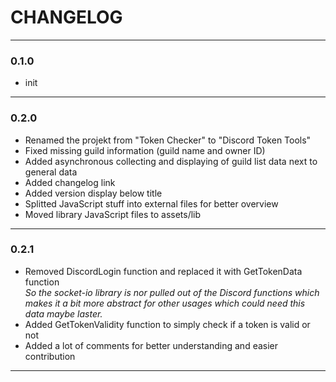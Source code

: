 # CHANGELOG

---

### 0.1.0

- init

---

### 0.2.0

- Renamed the projekt from "Token Checker" to "Discord Token Tools"
- Fixed missing guild information (guild name and owner ID)
- Added asynchronous collecting and displaying of guild list data next to general data
- Added changelog link
- Added version display below title
- Splitted JavaScript stuff into external files for better overview
- Moved library JavaScript files to assets/lib

---

### 0.2.1

- Removed DiscordLogin function and replaced it with GetTokenData function  
  *So the socket-io library is nor pulled out of the Discord functions which makes it a bit more abstract for other usages which could need this data maybe laster.*
- Added GetTokenValidity function to simply check if a token is valid or not
- Added a lot of comments for better understanding and easier contribution

---